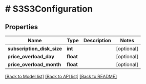# # S3S3Configuration

## Properties

Name | Type | Description | Notes
------------ | ------------- | ------------- | -------------
**subscription_disk_size** | **int** |  | [optional]
**price_overload_day** | **float** |  | [optional]
**price_overload_month** | **float** |  | [optional]

[[Back to Model list]](../../README.md#models) [[Back to API list]](../../README.md#endpoints) [[Back to README]](../../README.md)
